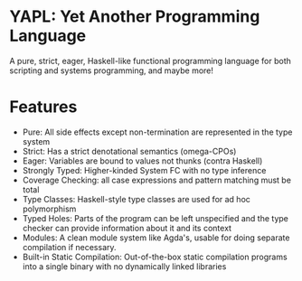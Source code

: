 # YAPL: Yet Another Programming Language

A pure, strict, eager, Haskell-like functional programming language for both scripting and systems programming, and maybe more!

# Features

- Pure: All side effects except non-termination are represented in the type system
- Strict: Has a strict denotational semantics (omega-CPOs)
- Eager: Variables are bound to values not thunks (contra Haskell)
- Strongly Typed: Higher-kinded System FC with no type inference
- Coverage Checking: all case expressions and pattern matching must be total
- Type Classes: Haskell-style type classes are used for ad hoc polymorphism
- Typed Holes: Parts of the program can be left unspecified and the type checker can provide information about it and its context
- Modules: A clean module system like Agda's, usable for doing separate compilation if necessary.
- Built-in Static Compilation: Out-of-the-box static compilation programs into a single binary with no dynamically linked libraries
